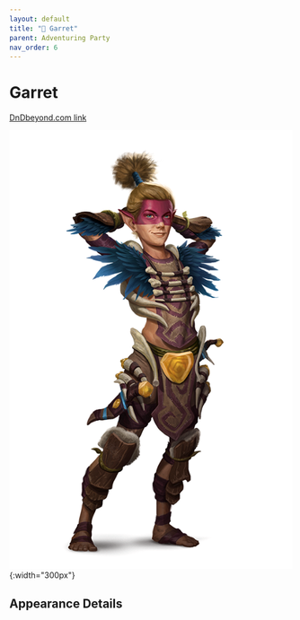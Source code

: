 ```yaml
---
layout: default
title: "🤷 Garret"
parent: Adventuring Party
nav_order: 6
---
```


# Garret

[DnDbeyond.com link](https://www.dndbeyond.com/characters/39686645)

![full_art](img/garret.png){:width="300px"}

## Appearance Details
